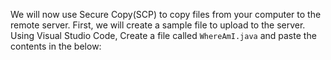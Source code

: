 
  <p>
    We will now use Secure Copy(SCP) to copy files from your computer to the remote server.
    First, we will create a sample file to upload to the server. 
  Using Visual Studio Code, Create a file called <code>WhereAmI.java</code> and paste the contents in the below:
  </p>
